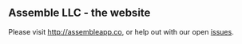 ## Assemble LLC - the website

Please visit http://assembleapp.co,
or help out with our open [issues].

[issues]: https://github.com/assembleapp/assembleapp.co/issues
